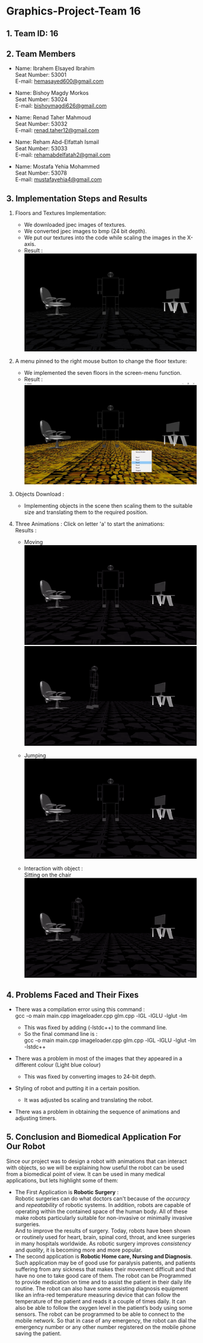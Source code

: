 # Graphics-Project-**Team 16**
## 1. Team ID: **16**
## 2. Team Members

*    Name: Ibrahem Elsayed Ibrahim\
    Seat Number: 53001\
    E-mail: hemasayed600@gmail.com
    
*    Name: Bishoy Magdy Morkos\
    Seat Number: 53024\
    E-mail: bishoymagdi626@gmail.com

*    Name: Renad Taher Mahmoud\
    Seat Number: 53032\
    E-mail: renad.taher12@gmail.com

*    Name: Reham Abd-Elfattah Ismail\
    Seat Number: 53033\
    E-mail: rehamabdelfatah2@gmail.com

* Name: Mostafa Yehia Mohammed\
    Seat Number: 53078\
    E-mail: mustafayehia4@gmail.com

## 3. Implementation Steps and Results
1. Floors and Textures Implementation: 
    * We downloaded jpec images of textures.
    * We converted jpec images to bmp (24 bit depth).
    * We put our textures into the code while scaling the images in the X-axis.
    * Result : ![](finalproject/data/2.jpg) 

2. A menu pinned to the right mouse button to change the floor texture:
    * We implemented the seven floors in the screen-menu function.
    * Result : ![](finalproject/data/1.jpg) 

3. Objects Download : 
    * Implementing objects in the scene then scaling them to the suitable size and translating them to the required position. 

4. Three Animations : Click on letter 'a' to start the animations:  \
Results :
    * Moving \
    ![](finalproject/data/m1.gif) \
    ![](finalproject/data/m2.gif)

    * Jumping \
    ![](finalproject/data/j.gif)

    * Interaction with object : \
    Sitting on the chair \
    ![](finalproject/data/o.gif)
    

## 4. Problems Faced and Their Fixes
* There was a compilation error using this command : \
    gcc -o main main.cpp imageloader.cpp glm.cpp -lGL -lGLU -lglut -lm  
    * This was fixed by adding (-lstdc++) to the command line. 
    * So the final command line is : \
gcc -o main main.cpp imageloader.cpp glm.cpp -lGL -lGLU -lglut -lm -lstdc++ 

* There was a problem in most of the images that they appeared in a different colour (Light blue colour)
    * This was fixed by converting images to 24-bit depth.

* Styling of robot and putting it in a certain position.
    * It was adjusted bs scaling and translating the robot.

* There was a problem in obtaining the sequence of animations and adjusting timers.


## 5. Conclusion and Biomedical Application For Our Robot
Since our project was to design a robot with animations that can interact with objects, so we will be explaining how useful the robot can be used from a biomedical point of view. It can be used in many medical applications, but lets highlight some of them: 
* The First Application is **Robotic Surgery** : \
 Robotic surgeries can do what doctors can't because of the *accuracy* and *repeatability* of robotic systems. In addition, robots are capable of operating within the contained space of the human body. All of these make robots particularly suitable for non-invasive or minimally invasive surgeries. \
And to improve the results of surgery. Today, robots have been shown or routinely used for heart, brain, spinal cord, throat, and knee surgeries in many hospitals worldwide. As robotic surgery improves *consistency* and *quality*, it is becoming more and more popular.
* The second application is **Robotic Home care, Nursing and Diagnosis**. \
 Such application may be of good use for paralysis patients, and patients suffering from any sickness that makes their movement difficult and that have no one to take good care of them.
The robot can be Programmed to provide medication on time and to assist the patient in their daily life routine. The robot can also have some assisting diagnosis equipment like an infra-red temperature measuring device that can follow the temperature of the patient and reads it a couple of times daily. It can also be able to follow the oxygen level in the patient’s body using some sensors. The robot can be programmed to be able to connect to the mobile network. So that in case of any emergency, the robot can dial the emergency number or any other number registered on the mobile phone saving the patient.
